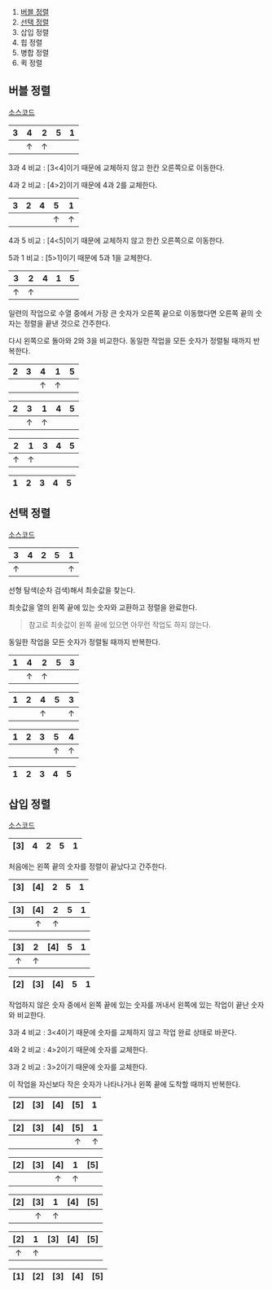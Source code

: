 

1. [버블 정렬](https://github.com/yoojinhee03/TIL/blob/master/%EC%9E%90%EB%A3%8C%EA%B5%AC%EC%A1%B0/%EC%A0%95%EB%A0%AC%20%EC%95%8C%EA%B3%A0%EB%A6%AC%EC%A6%98.md#%EB%B2%84%EB%B8%94-%EC%A0%95%EB%A0%AC)
2. [선택 정렬](https://github.com/yoojinhee03/TIL/blob/master/%EC%9E%90%EB%A3%8C%EA%B5%AC%EC%A1%B0/%EC%A0%95%EB%A0%AC%20%EC%95%8C%EA%B3%A0%EB%A6%AC%EC%A6%98.md#%EC%84%A0%ED%83%9D-%EC%A0%95%EB%A0%AC)
3. 삽입 정렬
4. 힙 정렬
5. 병합 정렬
6. 퀵 정렬

## 버블 정렬

[소스코드](https://github.com/yoojinhee03/TIL/blob/master/%EC%9E%90%EB%A3%8C%EA%B5%AC%EC%A1%B0/SortingAlgorithm/bubble_sort.c)

|  3   |  4   |  2   |  5   |  1   |
| :--: | :--: | :--: | :--: | :--: |
|      |  ↑   |  ↑   |      |      |

3과 4 비교 : [3<4]이기 때문에 교체하지 않고 한칸 오른쪽으로 이동한다.

4과 2 비교 : [4>2]이기 때문에 4과 2를 교체한다.

|  3   |  2   |  4   |  5   |  1   |
| :--: | :--: | :--: | :--: | :--: |
|      |      |      |  ↑   |  ↑   |

4과 5 비교 : [4<5]이기 때문에 교체하지 않고 한칸 오른쪽으로 이동한다.

5과 1 비교 : [5>1]이기 때문에 5과 1을 교체한다.

|  3   |  2   |  4   |  1   |  5   |
| :--: | :--: | :--: | :--: | :--: |
|  ↑   |  ↑   |      |      |      |

일련의 작업으로 수열 중에서 가장 큰 숫자가 오른쪽 끝으로 이동했다면 오른쪽 끝의 숫자는 정렬을 끝낸 것으로 간주한다.

다시 왼쪽으로 돌아와 2와 3을 비교한다. 동일한 작업을 모든 숫자가 정렬될 때까지 반복한다.

|  2   |  3   |  4   |  1   |  5   |
| :--: | :--: | :--: | :--: | :--: |
|      |      |  ↑   |  ↑   |      |

|  2   |  3   |  1   |  4   |  5   |
| :--: | :--: | :--: | :--: | :--: |
|      |  ↑   |  ↑   |      |      |

|  2   |  1   |  3   |  4   |  5   |
| :--: | :--: | :--: | :--: | :--: |
|  ↑   |  ↑   |      |      |      |

|  1   |  2   |  3   |  4   |  5   |
| :--: | :--: | :--: | :--: | :--: |




## 선택 정렬

[소스코드](https://github.com/yoojinhee03/TIL/blob/master/%EC%9E%90%EB%A3%8C%EA%B5%AC%EC%A1%B0/SortingAlgorithm/selection_sort.c)

|  3   |  4   |  2   |  5   |  1   |
| :--: | :--: | :--: | :--: | :--: |
|  ↑   |      |      |      |  ↑   |

선형 탐색(순차 검색)해서 최솟값을 찾는다.

최솟값을 열의 왼쪽 끝에 있는 숫자와 교환하고 정렬을 완료한다.

> 참고로 최솟값이 왼쪽 끝에 있으면 아무런 작업도 하지 않는다.

동일한 작업을 모든 숫자가 정렬될 때까지 반복한다.

|  1   |  4   |  2   |  5   |  3   |
| :--: | :--: | :--: | :--: | :--: |
|      |  ↑   |  ↑   |      |      |



|  1   |  2   |  4   |  5   |  3   |
| :--: | :--: | :--: | :--: | :--: |
|      |      |  ↑   |      |  ↑   |

|  1   |  2   |  3   |  5   |  4   |
| :--: | :--: | :--: | :--: | :--: |
|      |      |      |  ↑   |  ↑   |

|  1   |  2   |  3   |  4   |  5   |
| :--: | :--: | :--: | :--: | :--: |

## 삽입 정렬

[소스코드](https://github.com/yoojinhee03/TIL/blob/master/%EC%9E%90%EB%A3%8C%EA%B5%AC%EC%A1%B0/SortingAlgorithm/insertion_sort.c)

|  [3]   |  4   |  2   |  5   |  1   |
| :--: | :--: | :--: | :--: | :--: |

처음에는 왼쪽 끝의 숫자를 정렬이 끝났다고 간주한다.

|  [3]   |  [4]   |  2   |  5   |  1   |
| :--: | :--: | :--: | :--: | :--: |

| [3]  | [4]  |  2   |  5   |  1   |
| :--: | :--: | :--: | :--: | :--: |
|      |  ↑   |  ↑   |      |      |

| [3]  |  2   | [4]  |  5   |  1   |
| :--: | :--: | :--: | :--: | :--: |
|  ↑   |  ↑   |      |      |      |

| [2]  | [3]  | [4]  |  5   |  1   |
| :--: | :--: | :--: | :--: | :--: |

작업하지 않은 숫자 중에서 왼쪽 끝에 있는 숫자를 꺼내서 왼쪽에 있는 작업이 끝난 숫자와 비교한다.

3과 4 비교 : 3<4이기 때문에 숫자를 교체하지 않고 작업 완료 상태로 바꾼다.

4와 2 비교 : 4>2이기 때문에 숫자를 교체한다.

3과 2 비교 : 3>2이기 때문에 숫자를 교체한다.

이 작업을 자신보다 작은 숫자가 나타나거나 왼쪽 끝에 도착할 때까지 반복한다.

|  [2]   |  [3]   |  [4]   |  [5]   |  1   |
| :--: | :--: | :--: | :--: | :--: |

| [2]  | [3]  | [4]  | [5]  |  1   |
| :--: | :--: | :--: | :--: | :--: |
|      |      |      |  ↑   |  ↑   |

| [2]  | [3]  | [4]  |  1   | [5]  |
| :--: | :--: | :--: | :--: | :--: |
|      |      |  ↑   |  ↑   |      |

| [2]  | [3]  |  1   | [4]  | [5]  |
| :--: | :--: | :--: | :--: | :--: |
|      |  ↑   |  ↑   |      |      |

| [2]  |  1   | [3]  | [4]  | [5]  |
| :--: | :--: | :--: | :--: | :--: |
|  ↑   |  ↑   |      |      |      |

|  [1]   |  [2]   |  [3]   |  [4]   |  [5]   |
| :--: | :--: | :--: | :--: | :--: |
